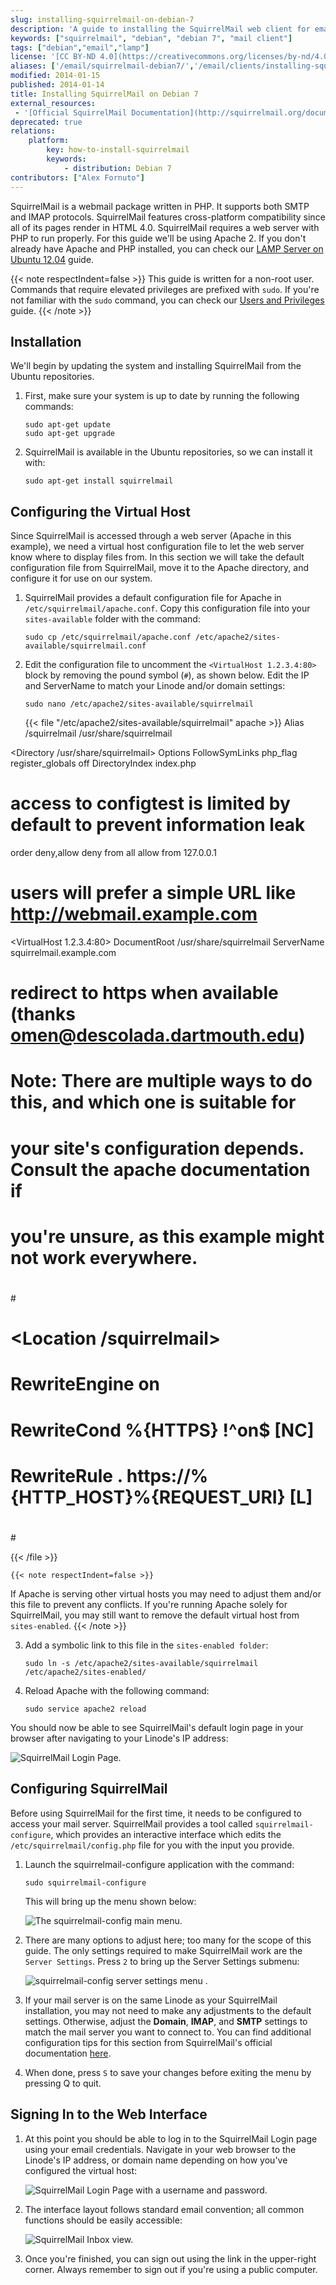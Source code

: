 ```yaml
---
slug: installing-squirrelmail-on-debian-7
description: 'A guide to installing the SquirrelMail web client for email on Debian 7.'
keywords: ["squirrelmail", "debian", "debian 7", "mail client"]
tags: ["debian","email","lamp"]
license: '[CC BY-ND 4.0](https://creativecommons.org/licenses/by-nd/4.0)'
aliases: ['/email/squirrelmail-debian7/','/email/clients/installing-squirrelmail-on-debian-7/']
modified: 2014-01-15
published: 2014-01-14
title: Installing SquirrelMail on Debian 7
external_resources:
 - '[Official SquirrelMail Documentation](http://squirrelmail.org/documentation/)'
deprecated: true
relations:
    platform:
        key: how-to-install-squirrelmail
        keywords:
            - distribution: Debian 7
contributors: ["Alex Fornuto"]
---
```


SquirrelMail is a webmail package written in PHP. It supports both SMTP and IMAP protocols. SquirrelMail features cross-platform compatibility since all of its pages render in HTML 4.0. SquirrelMail requires a web server with PHP to run properly. For this guide we'll be using Apache 2. If you don't already have Apache and PHP installed, you can check our [LAMP Server on Ubuntu 12.04](/docs/guides/lamp-server-on-ubuntu-12-04-precise-pangolin/) guide.

{{< note respectIndent=false >}}
This guide is written for a non-root user. Commands that require elevated privileges are prefixed with `sudo`. If you're not familiar with the `sudo` command, you can check our [Users and Privileges](/docs/guides/linux-users-and-groups/) guide.
{{< /note >}}

## Installation

We'll begin by updating the system and installing SquirrelMail from the Ubuntu repositories.

1.  First, make sure your system is up to date by running the following commands:

        sudo apt-get update
        sudo apt-get upgrade

2.  SquirrelMail is available in the Ubuntu repositories, so we can install it with:

        sudo apt-get install squirrelmail

## Configuring the Virtual Host

Since SquirrelMail is accessed through a web server (Apache in this example), we need a virtual host configuration file to let the web server know where to display files from. In this section we will take the default configuration file from SquirrelMail, move it to the Apache directory, and configure it for use on our system.

1.  SquirrelMail provides a default configuration file for Apache in `/etc/squirrelmail/apache.conf`. Copy this configuration file into your `sites-available` folder with the command:

        sudo cp /etc/squirrelmail/apache.conf /etc/apache2/sites-available/squirrelmail.conf

2.  Edit the configuration file to uncomment the `<VirtualHost 1.2.3.4:80>` block by removing the pound symbol (`#`), as shown below. Edit the IP and ServerName to match your Linode and/or domain settings:

        sudo nano /etc/apache2/sites-available/squirrelmail

    {{< file "/etc/apache2/sites-available/squirrelmail" apache >}}
Alias /squirrelmail /usr/share/squirrelmail

<Directory /usr/share/squirrelmail>
  Options FollowSymLinks
  <IfModule mod_php5.c>
    php_flag register_globals off
  </IfModule>
  <IfModule mod_dir.c>
    DirectoryIndex index.php
  </IfModule>

  # access to configtest is limited by default to prevent information leak
  <Files configtest.php>
    order deny,allow
    deny from all
    allow from 127.0.0.1
  </Files>
</Directory>

# users will prefer a simple URL like http://webmail.example.com
<VirtualHost 1.2.3.4:80>
  DocumentRoot /usr/share/squirrelmail
  ServerName squirrelmail.example.com
</VirtualHost>

# redirect to https when available (thanks omen@descolada.dartmouth.edu)
#
#  Note: There are multiple ways to do this, and which one is suitable for
#  your site's configuration depends. Consult the apache documentation if
#  you're unsure, as this example might not work everywhere.
#
#<IfModule mod_rewrite.c>
#  <IfModule mod_ssl.c>
#    <Location /squirrelmail>
#      RewriteEngine on
#      RewriteCond %{HTTPS} !^on$ [NC]
#      RewriteRule . https://%{HTTP_HOST}%{REQUEST_URI}  [L]
#    </Location>
#  </IfModule>
#</IfModule>

{{< /file >}}


    {{< note respectIndent=false >}}
If Apache is serving other virtual hosts you may need to adjust them and/or this file to prevent any conflicts. If you're running Apache solely for SquirrelMail, you may still want to remove the default virtual host from `sites-enabled`.
{{< /note >}}

3.  Add a symbolic link to this file in the `sites-enabled folder`:

        sudo ln -s /etc/apache2/sites-available/squirrelmail /etc/apache2/sites-enabled/

4.  Reload Apache with the following command:

        sudo service apache2 reload

You should now be able to see SquirrelMail's default login page in your browser after navigating to your Linode's IP address:

![SquirrelMail Login Page.](1519-squirrelmail_login.png)

## Configuring SquirrelMail

Before using SquirrelMail for the first time, it needs to be configured to access your mail server. SquirrelMail provides a tool called `squirrelmail-configure`, which provides an interactive interface which edits the `/etc/squirrelmail/config.php` file for you with the input you provide.

1.  Launch the squirrelmail-configure application with the command:

        sudo squirrelmail-configure

    This will bring up the menu shown below:

    ![The squirrelmail-config main menu.](1517-squirrelmail-config_1.png)

2.  There are many options to adjust here; too many for the scope of this guide. The only settings required to make SquirrelMail work are the `Server Settings`. Press `2` to bring up the Server Settings submenu:

    ![squirrelmail-config server settings menu .](1518-squirrelmail-config_2.png)

3.  If your mail server is on the same Linode as your SquirrelMail installation, you may not need to make any adjustments to the default settings. Otherwise, adjust the **Domain**, **IMAP**, and **SMTP** settings to match the mail server you want to connect to. You can find additional configuration tips for this section from SquirrelMail's official documentation [here](http://squirrelmail.org/docs/admin/admin-5.html#ss5.3).
4.  When done, press `S` to save your changes before exiting the menu by pressing Q to quit.

## Signing In to the Web Interface

1.  At this point you should be able to log in to the SquirrelMail Login page using your email credentials. Navigate in your web browser to the Linode's IP address, or domain name depending on how you've configured the virtual host:

    ![SquirrelMail Login Page with a username and password.](1520-squirrelmail_login_filled.png)

2.  The interface layout follows standard email convention; all common functions should be easily accessible:

    ![SquirrelMail Inbox view.](1513-squirrelmail_inbox.png)

3.  Once you're finished, you can sign out using the link in the upper-right corner. Always remember to sign out if you're using a public computer.
